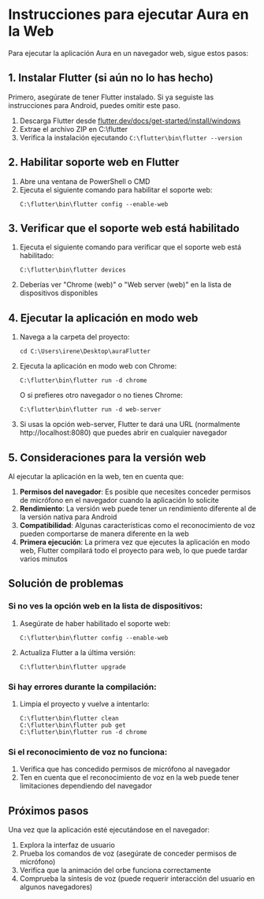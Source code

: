 # Instrucciones para ejecutar Aura en la Web

Para ejecutar la aplicación Aura en un navegador web, sigue estos pasos:

## 1. Instalar Flutter (si aún no lo has hecho)

Primero, asegúrate de tener Flutter instalado. Si ya seguiste las instrucciones para Android, puedes omitir este paso.

1. Descarga Flutter desde [flutter.dev/docs/get-started/install/windows](https://flutter.dev/docs/get-started/install/windows)
2. Extrae el archivo ZIP en C:\flutter
3. Verifica la instalación ejecutando `C:\flutter\bin\flutter --version`

## 2. Habilitar soporte web en Flutter

1. Abre una ventana de PowerShell o CMD
2. Ejecuta el siguiente comando para habilitar el soporte web:
   ```
   C:\flutter\bin\flutter config --enable-web
   ```

## 3. Verificar que el soporte web está habilitado

1. Ejecuta el siguiente comando para verificar que el soporte web está habilitado:
   ```
   C:\flutter\bin\flutter devices
   ```
2. Deberías ver "Chrome (web)" o "Web server (web)" en la lista de dispositivos disponibles

## 4. Ejecutar la aplicación en modo web

1. Navega a la carpeta del proyecto:
   ```
   cd C:\Users\irene\Desktop\auraFlutter
   ```

2. Ejecuta la aplicación en modo web con Chrome:
   ```
   C:\flutter\bin\flutter run -d chrome
   ```

   O si prefieres otro navegador o no tienes Chrome:
   ```
   C:\flutter\bin\flutter run -d web-server
   ```
   
3. Si usas la opción web-server, Flutter te dará una URL (normalmente http://localhost:8080) que puedes abrir en cualquier navegador

## 5. Consideraciones para la versión web

Al ejecutar la aplicación en la web, ten en cuenta que:

1. **Permisos del navegador**: Es posible que necesites conceder permisos de micrófono en el navegador cuando la aplicación lo solicite
2. **Rendimiento**: La versión web puede tener un rendimiento diferente al de la versión nativa para Android
3. **Compatibilidad**: Algunas características como el reconocimiento de voz pueden comportarse de manera diferente en la web
4. **Primera ejecución**: La primera vez que ejecutes la aplicación en modo web, Flutter compilará todo el proyecto para web, lo que puede tardar varios minutos

## Solución de problemas

### Si no ves la opción web en la lista de dispositivos:

1. Asegúrate de haber habilitado el soporte web:
   ```
   C:\flutter\bin\flutter config --enable-web
   ```

2. Actualiza Flutter a la última versión:
   ```
   C:\flutter\bin\flutter upgrade
   ```

### Si hay errores durante la compilación:

1. Limpia el proyecto y vuelve a intentarlo:
   ```
   C:\flutter\bin\flutter clean
   C:\flutter\bin\flutter pub get
   C:\flutter\bin\flutter run -d chrome
   ```

### Si el reconocimiento de voz no funciona:

1. Verifica que has concedido permisos de micrófono al navegador
2. Ten en cuenta que el reconocimiento de voz en la web puede tener limitaciones dependiendo del navegador

## Próximos pasos

Una vez que la aplicación esté ejecutándose en el navegador:

1. Explora la interfaz de usuario
2. Prueba los comandos de voz (asegúrate de conceder permisos de micrófono)
3. Verifica que la animación del orbe funciona correctamente
4. Comprueba la síntesis de voz (puede requerir interacción del usuario en algunos navegadores) 